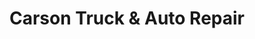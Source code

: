 ---
title: "Carson Truck & Auto Repair"
url: /carson-city/carson-truck-and-auto-repair/
shop: car repair
---